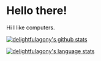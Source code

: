 # Hello there!

Hi I like computers.

[![delightfulagony's github stats](https://github-readme-stats.vercel.app/api?username=delightfulagony&hide_border=true&show_icons=true&title_color=000000&icon_color=000000&text_color=000000&bg_color=FFFFFF)](https://github.com/delightfulagony)

[![delightfulagony's language stats](https://github-readme-stats.vercel.app/api/top-langs/?username=delightfulagony&layout=compact&exclude_repo=dotfiles,delightfulagony.github.io,ed_pfinal.github.io&hide_border=true&title_color=000000&icon_color=000000&text_color=000000&bg_color=FFFFFF)](https://github.com/delightfulagony?tab=repositories)

<!--
**delightfulagony/delightfulagony** is a ✨ _special_ ✨ repository because its `README.md` (this file) appears on your GitHub profile.

Here are some ideas to get you started:

- 🔭 I’m currently working on ...
- 🌱 I’m currently learning ...
- 👯 I’m looking to collaborate on ...
- 🤔 I’m looking for help with ...
- 💬 Ask me about ...
- 📫 How to reach me: ...
- 😄 Pronouns: ...
- ⚡ Fun fact: ...
-->
